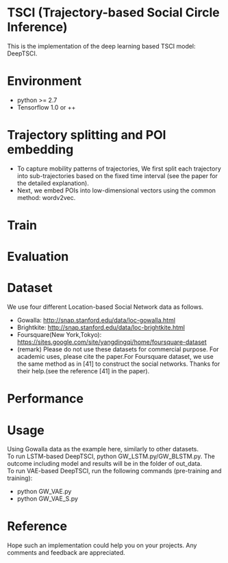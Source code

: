 # TSCI (Trajectory-based Social Circle Inference) <br>
This is the implementation of the deep learning based TSCI model: DeepTSCI.

# Environment
* python >= 2.7
* Tensorflow 1.0 or ++

# Trajectory splitting and POI embedding
* To capture mobility patterns of trajectories, We first split each trajectory into sub-trajectories based on the fixed time interval (see the paper for the detailed explanation). 
* Next, we embed POIs into low-dimensional vectors using the common method: wordv2vec.

# Train
# Evaluation
# Dataset
We use four different Location-based Social Network data as follows. 
* Gowalla: <http://snap.stanford.edu/data/loc-gowalla.html>
* Brightkite: <http://snap.stanford.edu/data/loc-brightkite.html>
* Foursquare(New York,Tokyo): <https://sites.google.com/site/yangdingqi/home/foursquare-dataset>
* (remark) Please do not use these datasets for commercial purpose. For academic uses, please cite the paper.For Foursquare dataset, we use the same method as in [41] to construct the social networks. Thanks for their help.(see the reference [41] in the paper).

# Performance

# Usage
Using Gowalla data as the example here, similarly to other datasets. <br>
To run LSTM-based DeepTSCI, python GW_LSTM.py/GW_BLSTM.py. The outcome including model and results will be in the folder of out_data.<br>
To run VAE-based DeepTSCI, run the following commands (pre-training and training):<br>
*  python GW_VAE.py 
*  python GW_VAE_S.py

# Reference
Hope such an implementation could help you on your projects. Any comments and feedback are appreciated. 

